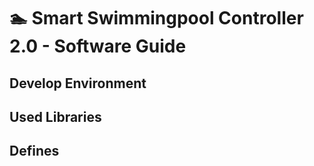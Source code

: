 # 🏊 Smart Swimmingpool Controller 2.0 - Software Guide

## Develop Environment

## Used Libraries

## Defines
